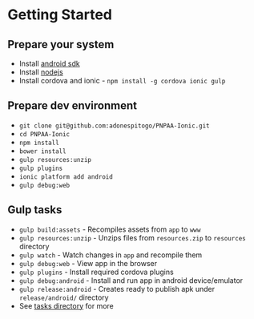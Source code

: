 Getting Started
===============

Prepare your system
--------------
 - Install [android sdk](https://developer.android.com/sdk/installing/index.html)
 - Install [nodejs](https://nodejs.org/download/)
 - Install cordova and ionic - `npm install -g cordova ionic gulp`

Prepare dev environment
------------------------------
 - `git clone git@github.com:adonespitogo/PNPAA-Ionic.git`
 - `cd PNPAA-Ionic`
 - `npm install`
 - `bower install`
 - `gulp resources:unzip`
 - `gulp plugins`
 - `ionic platform add android`
 - `gulp debug:web`

Gulp tasks
-----------
 - `gulp build:assets` - Recompiles assets from `app` to `www`
 - `gulp resources:unzip` - Unzips files from `resources.zip` to `resources` directory
 - `gulp watch` - Watch changes in `app` and recompile them
 - `gulp debug:web` - View app in the browser
 - `gulp plugins` - Install required cordova plugins
 - `gulp debug:android` - Install and run app in android device/emulator
 - `gulp release:android` - Creates ready to publish apk under `release/android/` directory
 - See [tasks directory](./tasks/) for more
